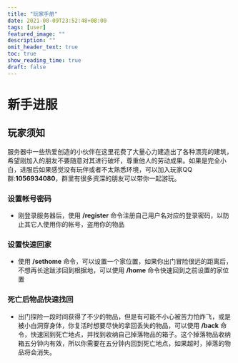 ```yaml
---
title: "玩家手册"
date: 2021-08-09T23:52:48+08:00
tags: [user]
featured_image: ""
description: ""
omit_header_text: true
toc: true
show_reading_time: true
draft: false
---
```


# 新手进服

## 玩家须知

服务器中一些热爱创造的小伙伴在这里花费了大量心力建造出了各种漂亮的建筑，希望刚加入的朋友不要随意对其进行破坏，尊重他人的劳动成果。如果是完全小白，进服后如果感觉没有玩伴或者不太熟悉环境，可以加入玩家QQ群:**1056934080**，群里有很多资深的朋友可以带你一起游玩。

### 设置帐号密码

- 刚登录服务器后，使用 **/register** 命令注册自己用户名对应的登录密码，以防止其它人使用你的帐号，盗用你的物品

### 设置快速回家

- 使用 **/sethome** 命令，可以设置一个家位置，如果你出门冒险很远的距离后，不想再长途跋涉回到根据地，可以使用 **/home** 命令快速回到之前设置的家位置

### 死亡后物品快速找回

- 出门探险一段时间获得了不少的物品，但是有可能不小心被苦力怕炸飞，或是被小白洞穿身体，你复活时想要尽快的拿回丢失的物品，可以使用 **/back** 命令，快速回到死亡地点，并找到收纳自己掉落物品的箱子。这个掉落物品收纳箱五分钟内有效，所以你需要在五分钟内回到死亡地点，如果超时，掉落的物品将会消失。